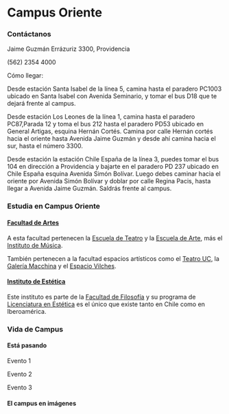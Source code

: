 # Campus Oriente

### Contáctanos

Jaime Guzmán Errázuriz 3300, Providencia

\(562\) 2354 4000

Cómo llegar:

Desde estación Santa Isabel de la línea 5, camina hasta el paradero PC1003 ubicado en Santa Isabel con Avenida Seminario, y tomar el bus D18 que te dejará frente al campus.

Desde estación Los Leones de la línea 1, camina hasta el paradero PC87,Parada 12 y toma el bus 212 hasta el paradero PD53 ubicado en General Artigas, esquina Hernán Cortés. Camina por calle Hernán cortés hacia el oriente hasta Avenida Jaime Guzmán y desde ahí camina hacia el sur, hasta el número 3300.

Desde estación la estación Chile España de la línea 3, puedes tomar el bus 104 en dirección a Providencia y bajarte en el paradero PD 237 ubicado en Chile España esquina Avenida Simón Bolívar. Luego debes caminar hacia el oriente por Avenida Simón Bolívar y doblar por calle Regina Pacis, hasta llegar a Avenida Jaime Guzmán. Saldrás frente al campus.

### Estudia en Campus Oriente

#### [Facultad de Artes](http://artes.uc.cl/)

A esta facultad pertenecen la [Escuela de Teatro](http://escueladeteatro.uc.cl/) y la [Escuela de Arte](http://escuelaarte.uc.cl/), más el [Instituto de Música](http://musica.uc.cl/). 

También pertenecen a la facultad espacios artísticos como el [Teatro UC](http://teatrouc.uc.cl/), la [Galería Macchina](http://galeriamacchina.uc.cl/) y el [Espacio Vilches](http://galeriamacchina.uc.cl/Espacio-Vilches/).

#### [Instituto de Estética](http://estetica.uc.cl/)

Este instituto es parte de la [Facultad de Filosofía](http://filosofia.uc.cl/#) y su programa de [Licenciatura en Estética](http://estetica.uc.cl/licenciatura/descripcion-y-perfil-de-egreso#) es el único que existe tanto en Chile como en Iberoamérica.

### Vida de Campus

#### Está pasando

Evento 1

Evento 2

Evento 3

#### El campus en imágenes



